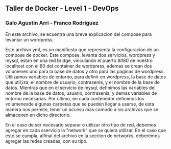 ## Taller de Docker - Level 1 - DevOps
### Galo Agustin Arri - Franco Rodriguez
En este archivo, se ecuentra una breve explicacion del compose para levantar un wordpress.

Este archivo yml, es un manifiesto que representa la configuracion de un compose de docker.
Este compose, levanta dos servicios, wordpress y mysql, estan en una red bridge, vinculando el puerto 8080 de nuestro localhost con el 80 del container de wordpress, ademas se crean dos volumenes uno para la base de datos y otro para las paginas de wordpress. Utilizamos variables de entorno, para definir en wordpress, la base de datos que util;iza, el nombre de usuario, contrasenia, y el nombre de la base de datos. Mientras que en el servicio de mysql, definimos las variables del nombre de la base de datos, usuario, contrasenia, y demas variables de entorno necesarias. Por ultimo, en cada contenedor definimos los volumenesde algunas carpetas que se pueden llegar a usarse, de esta manera nos permite, tener un acceso mas comodo a los archivos que se almacenen en dicho directorio. 

En el caso de ser necesario separar o utilizar otro tipo de red, debemos agregar en cada sservicio la "network" que se quiera utilizar. En el caso que esto se cumpla, alfinal del archivo en la seccion de networks, deberemos agregar las redes creadas, con su tipo.


